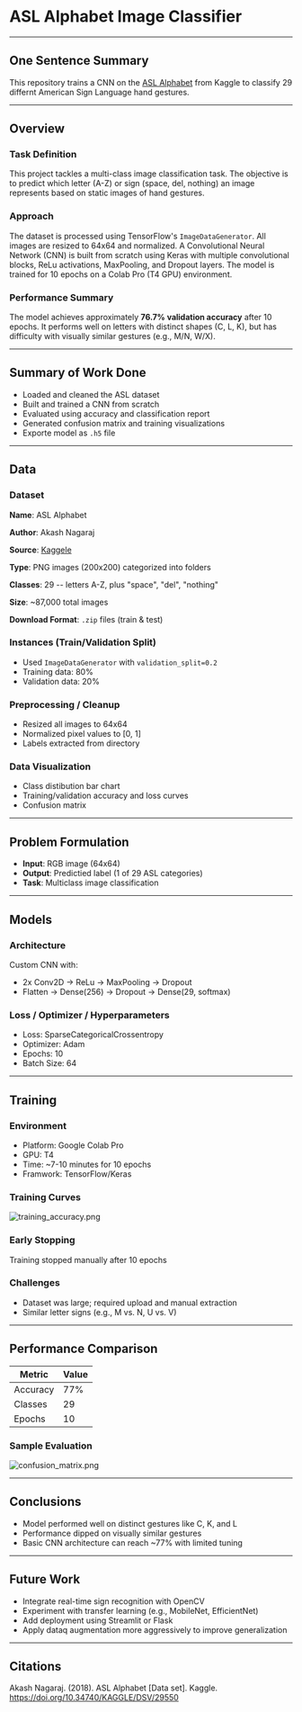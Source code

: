 # ASL Alphabet Image Classifier

---

## One Sentence Summary

This repository trains a CNN on the [ASL Alphabet](https://www.kaggle.com/datasets/grassknoted/asl-alphabet?select=asl_alphabet_train) from Kaggle to classify 29 differnt American Sign Language hand gestures.

---

## Overview

### Task Definition

This project tackles a multi-class image classification task. The objective is to predict which letter (A-Z) or sign (space, del, nothing) an image represents based on static images of hand gestures.

### Approach

The dataset is processed using TensorFlow's `ImageDataGenerator`. All images are resized to 64x64 and normalized. A Convolutional Neural Network (CNN) is built from scratch using Keras with multiple convolutional blocks, ReLu activations, MaxPooling, and Dropout layers. The model is trained for 10 epochs on a Colab Pro (T4 GPU) environment.

### Performance Summary

The model achieves approximately **76.7% validation accuracy** after 10 epochs. It performs well on letters with distinct shapes (C, L, K), but has difficulty with visually similar gestures (e.g., M/N, W/X).

---

## Summary of Work Done

- Loaded and cleaned the ASL dataset
- Built and trained a CNN from scratch
- Evaluated using accuracy and classification report
- Generated confusion matrix and training visualizations
- Exporte model as `.h5` file

---

## Data 

### Dataset

**Name**: ASL Alphabet

**Author**: Akash Nagaraj

**Source**: [Kaggele](https://www.kaggle.com/datasets/grassknoted/asl-alphabet?select=asl_alphabet_train)

**Type**: PNG images (200x200) categorized into folders

**Classes**: 29 -- letters A-Z, plus "space", "del", "nothing"

**Size**: ~87,000 total images

**Download Format**: `.zip` files (train & test)

### Instances (Train/Validation Split)

- Used `ImageDataGenerator` with `validation_split=0.2`
- Training data: 80%
- Validation data: 20%

### Preprocessing / Cleanup

- Resized all images to 64x64
- Normalized pixel values to [0, 1]
- Labels extracted from directory

### Data Visualization

- Class distibution bar chart
- Training/validation accuracy and loss curves
- Confusion matrix

---

## Problem Formulation 

- **Input**: RGB image (64x64)
- **Output**: Predictied label (1 of 29 ASL categories)
- **Task**: Multiclass image classification

---

## Models

### Architecture

Custom CNN with: 
- 2x Conv2D -> ReLu -> MaxPooling -> Dropout
- Flatten -> Dense(256) -> Dropout -> Dense(29, softmax)

### Loss / Optimizer / Hyperparameters

- Loss: SparseCategoricalCrossentropy
- Optimizer: Adam
- Epochs: 10
- Batch Size: 64

---

## Training 

### Environment

- Platform: Google Colab Pro
- GPU: T4
- Time: ~7-10 minutes for 10 epochs
- Framwork: TensorFlow/Keras

### Training Curves

![training_accuracy.png](images/training_accuracy.png)

### Early Stopping 

Training stopped manually after 10 epochs

### Challenges

- Dataset was large; required upload and manual extraction
- Similar letter signs (e.g., M vs. N, U vs. V)

---

## Performance Comparison

| Metric     | Value     |
|------------|-----------|
| Accuracy   | 77%     |
| Classes    | 29        |
| Epochs     | 10        |

### Sample Evaluation

![confusion_matrix.png](images/confusion_matrix.png)

---

## Conclusions

- Model performed well on distinct gestures like C, K, and L
- Performance dipped on visually similar gestures
- Basic CNN architecture can reach ~77% with limited tuning

---

## Future Work

- Integrate real-time sign recognition with OpenCV
- Experiment with transfer learning (e.g., MobileNet, EfficientNet)
- Add deployment using Streamlit or Flask
- Apply dataq augmentation more aggressively to improve generalization

---

## Citations

Akash Nagaraj. (2018). ASL Alphabet [Data set]. Kaggle. https://doi.org/10.34740/KAGGLE/DSV/29550

